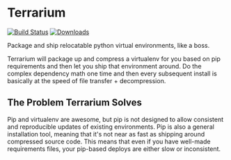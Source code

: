 # Terrarium

[![Build Status](https://travis-ci.org/PolicyStat/terrarium.png?branch=master)](https://travis-ci.org/PolicyStat/terrarium)
[![Downloads](https://pypip.in/v/terrarium/badge.png)](https://crate.io/packages/terrarium/)

Package and ship relocatable python virtual environments, like a boss.

Terrarium will package up and compress a virtualenv for you based on pip
requirements and then let you ship that environment around.  Do the
complex dependency math one time and then every subsequent install is
basically at the speed of file transfer + decompression.

## The Problem Terrarium Solves

Pip and virtualenv are awesome, but pip is not designed to allow
consistent and reproducible updates of existing environments.  Pip is
also a general installation tool, meaning that it's not near as fast as
shipping around compressed source code.  This means that even if you
have well-made requirements files, your pip-based deploys are either
slow or inconsistent.
